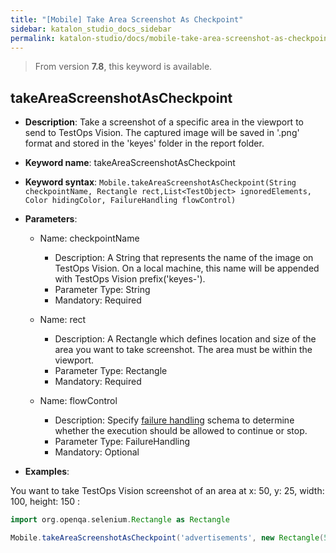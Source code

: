 ```yaml
---
title: "[Mobile] Take Area Screenshot As Checkpoint"
sidebar: katalon_studio_docs_sidebar
permalink: katalon-studio/docs/mobile-take-area-screenshot-as-checkpoint.html
---
```


> From version **7.8**, this keyword is available.

## takeAreaScreenshotAsCheckpoint

*  **Description**: Take a screenshot of a specific area in the viewport to send to TestOps Vision. The captured image will be saved in '.png' format and stored in the 'keyes' folder in the report folder.
*  **Keyword name**: takeAreaScreenshotAsCheckpoint
*  **Keyword syntax**: `Mobile.takeAreaScreenshotAsCheckpoint(String checkpointName, Rectangle rect,List<TestObject> ignoredElements, Color hidingColor, FailureHandling flowControl)`
*  **Parameters**:

   * Name: checkpointName 
     * Description: A String that represents the name of the image on TestOps Vision. On a local machine, this name will be appended with TestOps Vision prefix('keyes-').
     * Parameter Type: String
     * Mandatory: Required
     
   * Name: rect
     * Description: A Rectangle which defines location and size of the area you want to take screenshot. The area must be within the viewport.
     * Parameter Type: Rectangle
     * Mandatory: Required

   * Name: flowControl
     * Description: Specify [failure handling](/x/qAAM) schema to determine whether the execution should be allowed to continue or stop.
     * Parameter Type: FailureHandling
     * Mandatory: Optional

* **Examples**:

You want to take TestOps Vision screenshot of an area at x: 50, y: 25, width: 100, height: 150 :

``` groovy
import org.openqa.selenium.Rectangle as Rectangle

Mobile.takeAreaScreenshotAsCheckpoint('advertisements', new Rectangle(50, 25, 150, 100))
```
